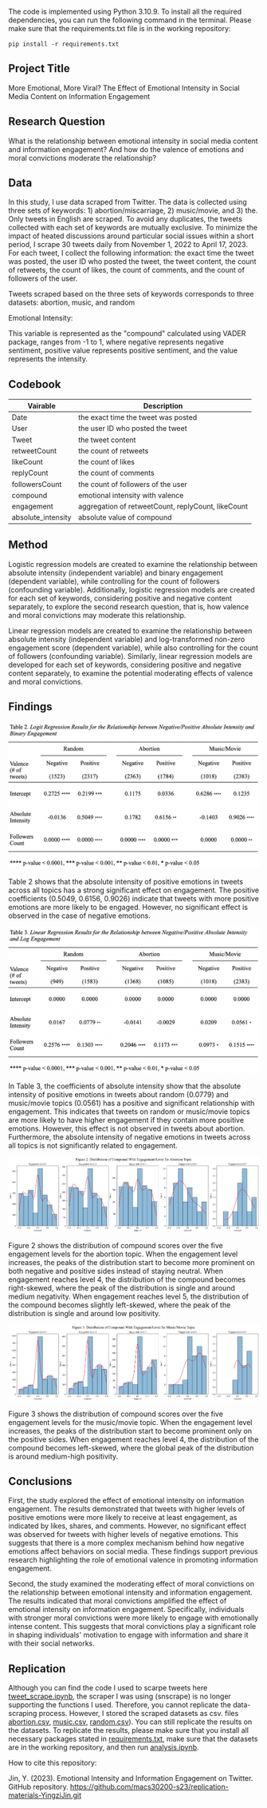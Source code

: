 The code is implemented using Python 3.10.9. To install all the required dependencies, you can run the following command in the terminal. Please make sure that the requirements.txt file is in the working repository:
```
pip install -r requirements.txt
```

## Project Title
More Emotional, More Viral?
The Effect of Emotional Intensity in Social Media Content on Information Engagement


## Research Question
What is the relationship between emotional intensity in social media content and information engagement? And how do the valence of emotions and moral convictions moderate the relationship?

## Data
In this study, I use data scraped from Twitter. The data is collected using three sets of keywords: 1) abortion/miscarriage, 2) music/movie, and 3) the. Only tweets in English are scraped. To avoid any duplicates, the tweets collected with each set of keywords are mutually exclusive. To minimize the impact of heated discussions around particular social issues within a short period, I scrape 30 tweets daily from November 1, 2022 to April 17, 2023. For each tweet, I collect the following information: the exact time the tweet was posted, the user ID who posted the tweet, the tweet content, the count of retweets, the count of likes, the count of comments, and the count of followers of the user.

Tweets scraped based on the three sets of keywords corresponds to three datasets: abortion, music, and random 

Emotional Intensity: 

This variable is represented as the "compound" calculated using VADER package, ranges from -1 to 1, where negative represents negative sentiment, positive value represents positive sentiment, and the value represents the intensity.

## Codebook

| Vairable | Description |
| --- | --- |
| Date | the exact time the tweet was posted |
| User | the user ID who posted the tweet |
| Tweet | the tweet content |
| retweetCount | the count of retweets |
| likeCount | the count of likes |
| replyCount | the count of comments |
| followersCount | the count of followers of the user |
| compound | emotional intensity with valence |
| engagement | aggregation of retweetCount, replyCount, likeCount |
| absolute_intensity | absolute value of compound |

## Method
Logistic regression models are created to examine the relationship between absolute intensity (independent variable) and binary engagement (dependent variable), while controlling for the count of followers (confounding variable). Additionally, logistic regression models are created for each set of keywords, considering positive and negative content separately, to explore the second research question, that is, how valence and moral convictions may moderate this relationship.

Linear regression models are created to examine the relationship between absolute intensity (independent variable) and log-transformed non-zero engagement score (dependent variable), while also controlling for the count of followers (confounding variable). Similarly, linear regression models are developed for each set of keywords, considering positive and negative content separately, to examine the potential moderating effects of valence and moral convictions.


## Findings

<img src="/analysis/table2.png">

Table 2 shows that the absolute intensity of positive emotions in tweets across all topics has a strong significant effect on engagement. The positive coefficients (0.5049, 0.6156, 0.9026) indicate that tweets with more positive emotions are more likely to be engaged. However, no significant effect is observed in the case of negative emotions. 

<img src="/analysis/table3.png">

In Table 3, the coefficients of absolute intensity show that the absolute intensity of positive emotions in tweets about random (0.0779) and music/movie topics (0.0561) has a positive and significant relationship with engagement. This indicates that tweets on random or music/movie topics are more likely to have higher engagement if they contain more positive emotions. However, this effect is not observed in tweets about abortion. Furthermore, the absolute intensity of negative emotions in tweets across all topics is not significantly related to engagement.

<img src="/analysis/fig2.png">

Figure 2 shows the distribution of compound scores over the five engagement levels for the abortion topic. When the engagement level increases, the peaks of the distribution start to become more prominent on both negative and positive sides instead of staying neutral. When engagement reaches level 4, the distribution of the compound becomes right-skewed, where the peak of the distribution is single and around medium negativity. When engagement reaches level 5, the distribution of the compound becomes slightly left-skewed, where the peak of the
distribution is single and around low positivity. 

<img src="/analysis/fig3.png">

Figure 3 shows the distribution of compound scores over the five engagement levels for the music/movie topic. When the engagement level increases, the peaks of the distribution start to become prominent only on the positive sides. When engagement reaches level 4, the distribution of the compound becomes left-skewed, where the global peak of the distribution is around medium-high positivity. 

## Conclusions

First, the study explored the effect of emotional intensity on information engagement. The results demonstrated that tweets with higher levels of positive emotions were more likely to receive at least engagement, as indicated by likes, shares, and comments. However, no significant effect was observed for tweets with higher levels of negative emotions. This suggests that there is a more complex mechanism behind how negative emotions affect behaviors on social media. These findings support previous research highlighting the role of emotional valence in promoting information engagement.

Second, the study examined the moderating effect of moral convictions on the relationship between emotional intensity and information engagement. The results indicated that moral convictions amplified the effect of emotional intensity on information engagement. Specifically, individuals with stronger moral convictions were more likely to engage with emotionally intense content. This suggests that moral convictions play a significant role in shaping individuals' motivation to engage with information and share it with their social networks.


## Replication
Although you can find the code I used to scarpe tweets here [tweet_scrape.ipynb](/data/tweet_scrape.ipynb), the scraper I was using (snscrape) is no longer supporting the functions I used. Therefore, you cannot replicate the data-scraping process. However, I stored the scraped datasets as csv. files [abortion.csv](/data/abortion.csv), [music.csv](/data/music.csv), [random.csv](/data/random.csv)). You can still replicate the results on the datasets. 
To replicate the results, please make sure that you install all necessary packages stated in [requirements.txt](requirements.txt), make sure that the datasets are in the working repository, and then run [analysis.ipynb](/analysis/analysis.ipynb).

How to cite this repository:

Jin, Y. (2023). Emotional Intensity and Information Engagement on Twitter. GitHub repository. https://github.com/macs30200-s23/replication-materials-YingziJin.git
